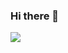 ### Hi there 👋
<img src="https://github-readme-stats.vercel.app/api?username=avijeet108&&show_icons=true&title_color=ffffff&icon_color=bb2acf&text_color=daf7dc&bg_color=151515">
